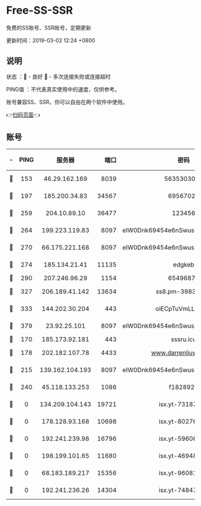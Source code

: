# Free-SS-SSR

免费的SS账号、SSR账号，定期更新

更新时间：2019-03-02 12:24 +0800

## 说明

状态     ：🙂 - 良好 🙁 - 多次连接失败或连接超时

PING值   ：不代表真实使用中的速度，仅供参考。

账号兼容SS、SSR，你可以自由在两个软件中使用。

👉[扫码页面](https://liesauer.github.io/free-ss-ssr.github.io/)👈

## 账号

|-|PING|服务器|端口|密码|加密方式|区域|
|:----:|:----:|:-----:|-----:|:----:|:----:|:----:|
|🙂|153|46.29.162.169|8039|5635303003|aes-256-cfb|RU|
|🙂|197|185.200.34.83|34567|69567020|aes-256-cfb|US|
|🙂|259|204.10.89.10|36477|123456|aes-256-cfb|US|
|🙂|264|199.223.119.83|8097|eIW0Dnk69454e6nSwuspv9DmS201tQ0D|aes-256-cfb|US|
|🙂|270|66.175.221.168|8097|eIW0Dnk69454e6nSwuspv9DmS201tQ0D|aes-256-cfb|US|
|🙂|274|185.134.21.41|11135|edgkeb|aes-256-cfb|GB|
|🙂|290|207.246.96.29|1154|65496879|chacha20|US|
|🙂|327|206.189.41.142|13634|ss8.pm-39830820|aes-256-cfb|SG|
|🙂|333|144.202.30.204|443|oiECpTuVmLLxk4Ts|aes-256-cfb|US|
|🙂|379|23.92.25.101|8097|eIW0Dnk69454e6nSwuspv9DmS201tQ0D|aes-256-cfb|US|
|🙂|170|185.173.92.181|443|sssru.icu|rc4-md5|RU|
|🙂|178|202.182.107.78|4433|www.darrenliuwei.com|aes-256-cfb|JP|
|🙂|215|139.162.104.193|8097|eIW0Dnk69454e6nSwuspv9DmS201tQ0D|aes-256-cfb|JP|
|🙂|240|45.118.133.253|1086|f1828920|aes-256-cfb|SG|
|🙁|0|134.209.104.143|19721|isx.yt-73187707|aes-256-cfb|SG|
|🙁|0|178.128.93.168|10698|isx.yt-80276507|aes-256-cfb|SG|
|🙁|0|192.241.239.98|16796|isx.yt-59606235|aes-256-cfb|US|
|🙁|0|198.199.101.65|11680|isx.yt-46948094|aes-256-cfb|US|
|🙁|0|68.183.189.217|15356|isx.yt-96081644|aes-256-cfb|SG|
|🙁|0|192.241.236.26|14304|isx.yt-74847820|aes-256-cfb|US|

